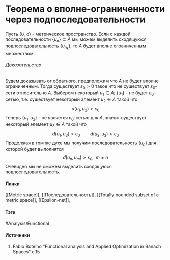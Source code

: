 # Теорема о вполне-ограниченности через подпоследовательности
Пусть $(U,d)$ - метрическое пространство. Если с каждой последовательности $\{u_{n}\}\subset A$ мы можем выделить сходящуюся подпоследовательность $\{u_{n_{k}}\}$, то $A$ будет вполне ограниченным множеством.
###### Доказательство
Будем доказывать от обратного, предположим что $A$ не будет вполне ограниченным. Тогда существует $\varepsilon_{0}>0$ такое что не существует $\varepsilon_{0}$-сети относительно $A$. Выберем некоторый $u_{1}\in A$; $\{u_{1}\}$ - не будет $\varepsilon_{0}$-сетью, т.е. существует некоторый элемент $u_{2}\in A$ такой что
$$
d(u_{1},u_{2})>\varepsilon_{0}
$$
Теперь $\{u_{1},u_{2}\}$ - не является $\varepsilon_{0}$-сетью для $A$, значит существует некоторый элемент $u_{3}\in A$ такой что
$$
d(u_{1},u_{3})>\varepsilon_{0}\qquad d(u_{2},u_{3})>\varepsilon_{0}
$$
Продолжая в том же духе мы получим последовательность $\{u_{n}\}$ для которой будет выполнятся
$$
d(u_{n},u_{m})>\varepsilon_{0},\;\;m\ne n
$$
Очевидно мы не сможем выделить сходящуюся подпоследовательность.
#### Линки
 [[Metric space]],
 [[Последовательность]],
 [[Totally bounded subset of a metric space]],
 [[Epsilon-net]],
#### Тэги
 #Analysis/Functional 
#### Источники
1. Fabio Botelho "Functional analysis and Applied Optimization in Banach Spaces" с.15